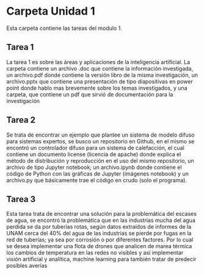 # Carpeta Unidad 1
Esta carpeta contiene las tareas del modulo 1.

## Tarea 1
La tarea 1 es sobre las áreas y aplicaciones de la inteligencia artificial.
La carpeta contiene un archivo .doc que contiene la información investigada, un archivo.pdf donde contiene la versión libro de la misma investigación, un archivo.pptx que contiene una presentación de tipo diapositivas en power point donde hablo mas brevemente sobre los temas investigados, y una carpeta, que contiene un pdf que sirvió de documentación para la investigación 
## Tarea 2
Se trata de encontrar un ejemplo que plantee un sistema de modelo difuso para sistemas expertos, se busco un repositorio en Github, en el mismo se encontró un controlador difuso para un sistema de calefacción, el cual contiene un documento license (licencia de apache) donde explica el método de distribución y reproducción en el uso del mismo repositorio, un archivo de tipo Jupyter notebook; un archivo.ipynb donde contiene el código de Python con las gráficas de Jupyter (imágenes notebook) y un archivo.py que básicamente trae el código en crudo (solo el programa).
## Tarea 3
Esta tarea trata de encontrar una solución para la problemática del escases de agua, se encontró la problemática que en las industrias mucha del agua perdida se da por tuberías rotas, según datos extraídos de informes de la UNAM cerca del 40% del agua de las industrias se pierde por fugas en la red de tuberías; ya sea por corrosión o por diferentes factores. Por lo cual se desea implementar una flota de drones que analicen de marea térmica los cambios de temperatura en las redes no visibles y así implementar visión artificial y analítica, machine learning para también tratar de predecir posibles averías 